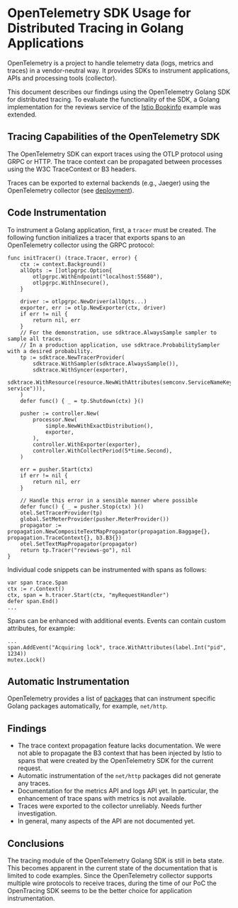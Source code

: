 # OpenTelemetry SDK Usage for Distributed Tracing in Golang Applications

OpenTelemetry is a project to handle telemetry data (logs, metrics and traces) in a vendor-neutral way. It provides SDKs to instrument applications, APIs and processing tools (collector).

This document describes our findings using the OpenTelemetry Golang SDK for distributed tracing. To evaluate the functionality of the SDK, a Golang implementation for the reviews service of the [Istio Bookinfo](https://istio.io/latest/docs/examples/bookinfo/) example was extended.

## Tracing Capabilities of the OpenTelemetry SDK

The OpenTelemetry SDK can export traces using the OTLP protocol using GRPC or HTTP. The trace context can be propagated between processes using the W3C TraceContext or B3 headers.

Traces can be exported to external backends (e.g., Jaeger) using the OpenTelemetry collector (see [deployment](deployment-tracing.md)).

## Code Instrumentation

To instrument a Golang application, first, a `tracer` must be created. The following function initializes a tracer that exports spans to an OpenTelemetry collector using the GRPC protocol:

```
func initTracer() (trace.Tracer, error) {
	ctx := context.Background()
	allOpts := []otlpgrpc.Option{
		otlpgrpc.WithEndpoint("localhost:55680"),
		otlpgrpc.WithInsecure(),
	}

	driver := otlpgrpc.NewDriver(allOpts...)
	exporter, err := otlp.NewExporter(ctx, driver)
	if err != nil {
		return nil, err
	}
	// For the demonstration, use sdktrace.AlwaysSample sampler to sample all traces.
	// In a production application, use sdktrace.ProbabilitySampler with a desired probability.
	tp := sdktrace.NewTracerProvider(
		sdktrace.WithSampler(sdktrace.AlwaysSample()),
		sdktrace.WithSyncer(exporter),
		sdktrace.WithResource(resource.NewWithAttributes(semconv.ServiceNameKey.String("my-service"))),
	)
	defer func() { _ = tp.Shutdown(ctx) }()

	pusher := controller.New(
		processor.New(
			simple.NewWithExactDistribution(),
			exporter,
		),
		controller.WithExporter(exporter),
		controller.WithCollectPeriod(5*time.Second),
	)

	err = pusher.Start(ctx)
	if err != nil {
		return nil, err
	}

	// Handle this error in a sensible manner where possible
	defer func() { _ = pusher.Stop(ctx) }()
	otel.SetTracerProvider(tp)
	global.SetMeterProvider(pusher.MeterProvider())
	propagator := propagation.NewCompositeTextMapPropagator(propagation.Baggage{}, propagation.TraceContext{}, b3.B3{})
	otel.SetTextMapPropagator(propagator)
	return tp.Tracer("reviews-go"), nil
}
```

Individual code snippets can be instrumented with spans as follows:

```
var span trace.Span
ctx := r.Context()
ctx, span = h.tracer.Start(ctx, "myRequestHandler")
defer span.End()
...
```

Spans can be enhanced with additional events. Events can contain custom attributes, for example:

```
...
span.AddEvent("Acquiring lock", trace.WithAttributes(label.Int("pid", 1234))
mutex.Lock()
```

## Automatic Instrumentation

OpenTelemetry provides a list of [packages](https://github.com/open-telemetry/opentelemetry-go-contrib/tree/main/instrumentation) that can instrument specific Golang packages automatically, for example, `net/http`.

## Findings

* The trace context propagation feature lacks documentation. We were not able to propagate the B3 context that has been injected by Istio to spans that were created by the OpenTelemetry SDK for the current request.
* Automatic instrumentation of the `net/http` packages did not generate any traces.
* Documentation for the metrics API and logs API yet. In particular, the enhancement of trace spans with metrics is not available.
* Traces were exported to the collector unreliably. Needs further investigation.
* In general, many aspects of the API are not documented yet.

## Conclusions

The tracing module of the OpenTelemetry Golang SDK is still in beta state. This becomes apparent in the current state of the documentation that is limited to code examples. Since the OpenTelemetry collector supports multiple wire protocols to receive traces, during the time of our PoC the OpenTracing SDK seems to be the better choice for application instrumentation.
